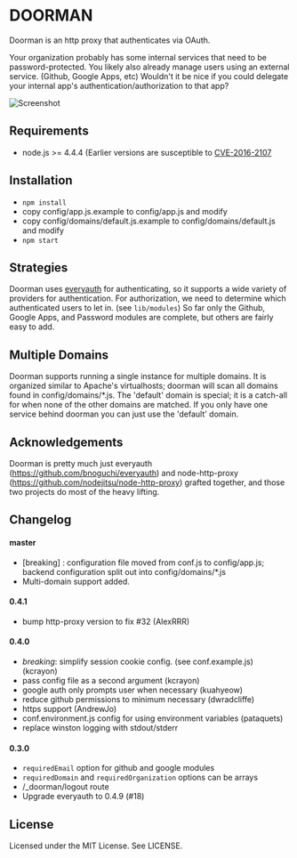 DOORMAN
=======

Doorman is an http proxy that authenticates via OAuth.

Your organization probably has some internal services that need to be
password-protected.  You likely also already manage users using an external
service. (Github, Google Apps, etc)  Wouldn't it be nice if you could
delegate your internal app's authentication/authorization to that app?

![Screenshot](http://cl.ly/253L0I1S2i190X3m1M1Q/Image%202012.01.15%204:15:52%20AM.png)

Requirements
------------

 * node.js >= 4.4.4 (Earlier versions are susceptible to [CVE-2016-2107](https://cve.mitre.org/cgi-bin/cvename.cgi?name=CVE-2016-2107)


Installation
------------

  * `npm install`
  * copy config/app.js.example to config/app.js and modify
  * copy config/domains/default.js.example to config/domains/default.js and modify
  * `npm start`


Strategies
----------

Doorman uses [everyauth](https://github.com/bnoguchi/everyauth) for authenticating,
so it supports a wide variety of providers for authentication.  For authorization,
we need to determine which authenticated users to let in. (see `lib/modules`) So
far only the Github, Google Apps, and Password modules are complete, but others are
fairly easy to add.


Multiple Domains
----------------

Doorman supports running a single instance for multiple domains.  It is organized
similar to Apache's virtualhosts; doorman will scan all domains found in
config/domains/*.js. The 'default' domain is special; it is a catch-all for when
none of the other domains are matched.  If you only have one service behind doorman
you can just use the 'default' domain.


Acknowledgements
----------------

Doorman is pretty much just everyauth (https://github.com/bnoguchi/everyauth) and
node-http-proxy (https://github.com/nodejitsu/node-http-proxy) grafted together,
and those two projects do most of the heavy lifting.


Changelog
---------

#### master

  * [breaking] : configuration file moved from conf.js to config/app.js; backend
    configuration split out into config/domains/*.js
  * Multi-domain support added.

#### 0.4.1
  * bump http-proxy version to fix #32 (AlexRRR)

#### 0.4.0
  * _breaking_: simplify session cookie config. (see conf.example.js) (kcrayon)
  * pass config file as a second argument (kcrayon)
  * google auth only prompts user when necessary (kuahyeow)
  * reduce github permissions to minimum necessary (dwradcliffe)
  * https support (AndrewJo)
  * conf.environment.js config for using environment variables (pataquets)
  * replace winston logging with stdout/stderr

#### 0.3.0

  * `requiredEmail` option for github and google modules
  * `requiredDomain` and `requiredOrganization` options can be arrays
  * /_doorman/logout route
  * Upgrade everyauth to 0.4.9 (#18)

License
-------

Licensed under the MIT License. See LICENSE.
